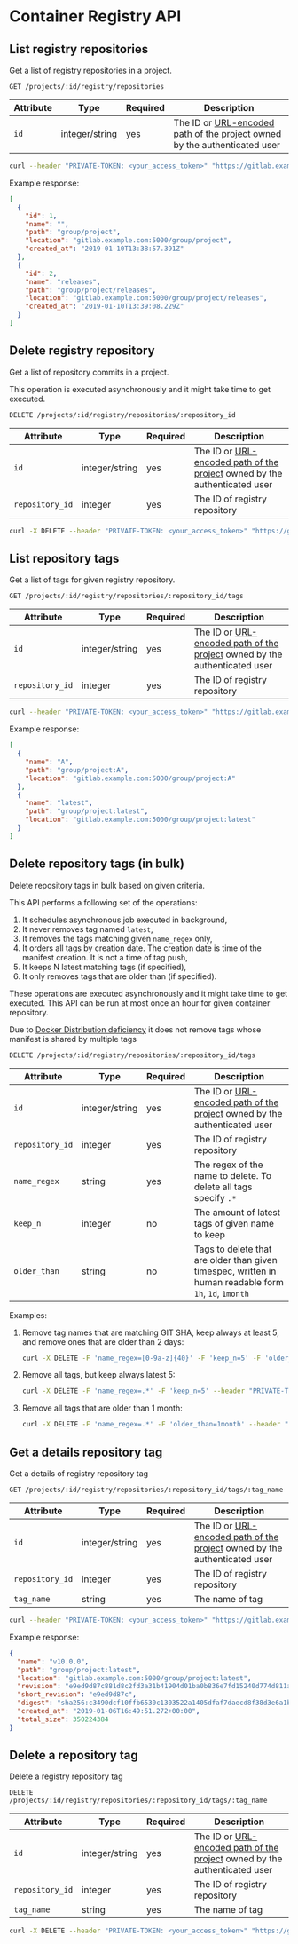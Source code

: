 # Container Registry API

## List registry repositories

Get a list of registry repositories in a project.

```
GET /projects/:id/registry/repositories
```

| Attribute | Type | Required | Description |
| --------- | ---- | -------- | ----------- |
| `id`      | integer/string | yes | The ID or [URL-encoded path of the project](README.md#namespaced-path-encoding) owned by the authenticated user


```bash
curl --header "PRIVATE-TOKEN: <your_access_token>" "https://gitlab.example.com/api/v4/projects/5/registry/repositories"
```

Example response:

```json
[
  {
    "id": 1,
    "name": "",
    "path": "group/project",
    "location": "gitlab.example.com:5000/group/project",
    "created_at": "2019-01-10T13:38:57.391Z"
  },
  {
    "id": 2,
    "name": "releases",
    "path": "group/project/releases",
    "location": "gitlab.example.com:5000/group/project/releases",
    "created_at": "2019-01-10T13:39:08.229Z"
  }
]
```

## Delete registry repository

Get a list of repository commits in a project.

This operation is executed asynchronously and it might take
time to get executed.

```
DELETE /projects/:id/registry/repositories/:repository_id
```

| Attribute | Type | Required | Description |
| --------- | ---- | -------- | ----------- |
| `id`      | integer/string | yes | The ID or [URL-encoded path of the project](README.md#namespaced-path-encoding) owned by the authenticated user
| `repository_id` | integer | yes | The ID of registry repository

```bash
curl -X DELETE --header "PRIVATE-TOKEN: <your_access_token>" "https://gitlab.example.com/api/v4/projects/5/registry/repositories/2"
```

## List repository tags

Get a list of tags for given registry repository.

```
GET /projects/:id/registry/repositories/:repository_id/tags
```

| Attribute | Type | Required | Description |
| --------- | ---- | -------- | ----------- |
| `id`      | integer/string | yes | The ID or [URL-encoded path of the project](README.md#namespaced-path-encoding) owned by the authenticated user
| `repository_id` | integer | yes | The ID of registry repository

```bash
curl --header "PRIVATE-TOKEN: <your_access_token>" "https://gitlab.example.com/api/v4/projects/5/registry/repositories/2/tags"
```

Example response:

```json
[
  {
    "name": "A",
    "path": "group/project:A",
    "location": "gitlab.example.com:5000/group/project:A"
  },
  {
    "name": "latest",
    "path": "group/project:latest",
    "location": "gitlab.example.com:5000/group/project:latest"
  }
]
```

## Delete repository tags (in bulk)

Delete repository tags in bulk based on given criteria.

This API performs a following set of the operations:

1. It schedules asynchronous job executed in background,
1. It never removes tag named `latest`,
1. It removes the tags matching given `name_regex` only,
1. It orders all tags by creation date. The creation date is time of the manifest creation. It is not a time of tag push,
1. It keeps N latest matching tags (if specified),
1. It only removes tags that are older than (if specified).

These operations are executed asynchronously and it might
take time to get executed. This API can be run at most
once an hour for given container repository.

Due to [Docker Distribution deficiency](ce-21405) it does
not remove tags whose manifest is shared by multiple tags

```
DELETE /projects/:id/registry/repositories/:repository_id/tags
```

| Attribute | Type | Required | Description |
| --------- | ---- | -------- | ----------- |
| `id`      | integer/string | yes | The ID or [URL-encoded path of the project](README.md#namespaced-path-encoding) owned by the authenticated user
| `repository_id` | integer | yes | The ID of registry repository
| `name_regex` | string | yes | The regex of the name to delete. To delete all tags specify `.*`
| `keep_n` | integer | no | The amount of latest tags of given name to keep
| `older_than` | string | no | Tags to delete that are older than given timespec, written in human readable form `1h`, `1d`, `1month` |

Examples:

1. Remove tag names that are matching GIT SHA, keep always at least 5, and remove ones that are older than 2 days:

    ```bash
    curl -X DELETE -F 'name_regex=[0-9a-z]{40}' -F 'keep_n=5' -F 'older_than=2d' --header "PRIVATE-TOKEN: <your_access_token>" "https://gitlab.example.com/api/v4/projects/5/registry/repositories/2/tags"
    ```

2. Remove all tags, but keep always latest 5:

    ```bash
    curl -X DELETE -F 'name_regex=.*' -F 'keep_n=5' --header "PRIVATE-TOKEN: <your_access_token>" "https://gitlab.example.com/api/v4/projects/5/registry/repositories/2/tags"
    ```

3. Remove all tags that are older than 1 month:

    ```bash
    curl -X DELETE -F 'name_regex=.*' -F 'older_than=1month' --header "PRIVATE-TOKEN: <your_access_token>" "https://gitlab.example.com/api/v4/projects/5/registry/repositories/2/tags"
    ```

## Get a details repository tag

Get a details of registry repository tag

```
GET /projects/:id/registry/repositories/:repository_id/tags/:tag_name
```

| Attribute | Type | Required | Description |
| --------- | ---- | -------- | ----------- |
| `id`      | integer/string | yes | The ID or [URL-encoded path of the project](README.md#namespaced-path-encoding) owned by the authenticated user
| `repository_id` | integer | yes | The ID of registry repository
| `tag_name` | string | yes | The name of tag

```bash
curl --header "PRIVATE-TOKEN: <your_access_token>" "https://gitlab.example.com/api/v4/projects/5/registry/repositories/2/tags/v10.0.0"
```

Example response:

```json
{
  "name": "v10.0.0",
  "path": "group/project:latest",
  "location": "gitlab.example.com:5000/group/project:latest",
  "revision": "e9ed9d87c881d8c2fd3a31b41904d01ba0b836e7fd15240d774d811a1c248181",
  "short_revision": "e9ed9d87c",
  "digest": "sha256:c3490dcf10ffb6530c1303522a1405dfaf7daecd8f38d3e6a1ba19ea1f8a1751",
  "created_at": "2019-01-06T16:49:51.272+00:00",
  "total_size": 350224384
}
```

## Delete a repository tag

Delete a registry repository tag

```
DELETE /projects/:id/registry/repositories/:repository_id/tags/:tag_name
```

| Attribute | Type | Required | Description |
| --------- | ---- | -------- | ----------- |
| `id`      | integer/string | yes | The ID or [URL-encoded path of the project](README.md#namespaced-path-encoding) owned by the authenticated user
| `repository_id` | integer | yes | The ID of registry repository
| `tag_name` | string | yes | The name of tag

```bash
curl -X DELETE --header "PRIVATE-TOKEN: <your_access_token>" "https://gitlab.example.com/api/v4/projects/5/registry/repositories/2/tags/v10.0.0"
```

[ce-21405]: https://gitlab.com/gitlab-org/gitlab-ce/issues/21405
